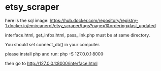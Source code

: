# etsy_scraper

here is the sql image: https://hub.docker.com/repository/registry-1.docker.io/emircanerol/etsy_scraper/tags?page=1&ordering=last_updated

interface.html, get_infos.html, pass_link.php must be at same directory.

You should set connect_db() in your computer.

please install php and run:
php -S 127.0.0.1:8000

then go to http://127.0.0.1:8000/interface.html
